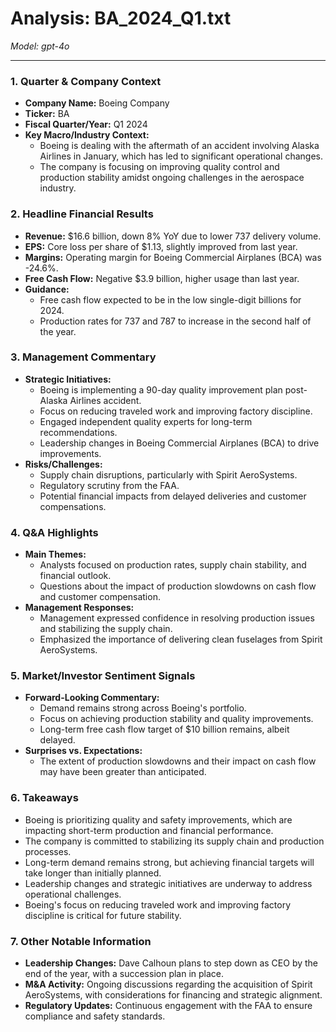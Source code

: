 # Analysis: BA_2024_Q1.txt

*Model: gpt-4o*

---

### 1. Quarter & Company Context
- **Company Name:** Boeing Company
- **Ticker:** BA
- **Fiscal Quarter/Year:** Q1 2024
- **Key Macro/Industry Context:**
  - Boeing is dealing with the aftermath of an accident involving Alaska Airlines in January, which has led to significant operational changes.
  - The company is focusing on improving quality control and production stability amidst ongoing challenges in the aerospace industry.

### 2. Headline Financial Results
- **Revenue:** $16.6 billion, down 8% YoY due to lower 737 delivery volume.
- **EPS:** Core loss per share of $1.13, slightly improved from last year.
- **Margins:** Operating margin for Boeing Commercial Airplanes (BCA) was -24.6%.
- **Free Cash Flow:** Negative $3.9 billion, higher usage than last year.
- **Guidance:**
  - Free cash flow expected to be in the low single-digit billions for 2024.
  - Production rates for 737 and 787 to increase in the second half of the year.

### 3. Management Commentary
- **Strategic Initiatives:**
  - Boeing is implementing a 90-day quality improvement plan post-Alaska Airlines accident.
  - Focus on reducing traveled work and improving factory discipline.
  - Engaged independent quality experts for long-term recommendations.
  - Leadership changes in Boeing Commercial Airplanes (BCA) to drive improvements.
- **Risks/Challenges:**
  - Supply chain disruptions, particularly with Spirit AeroSystems.
  - Regulatory scrutiny from the FAA.
  - Potential financial impacts from delayed deliveries and customer compensations.

### 4. Q&A Highlights
- **Main Themes:**
  - Analysts focused on production rates, supply chain stability, and financial outlook.
  - Questions about the impact of production slowdowns on cash flow and customer compensation.
- **Management Responses:**
  - Management expressed confidence in resolving production issues and stabilizing the supply chain.
  - Emphasized the importance of delivering clean fuselages from Spirit AeroSystems.

### 5. Market/Investor Sentiment Signals
- **Forward-Looking Commentary:**
  - Demand remains strong across Boeing's portfolio.
  - Focus on achieving production stability and quality improvements.
  - Long-term free cash flow target of $10 billion remains, albeit delayed.
- **Surprises vs. Expectations:**
  - The extent of production slowdowns and their impact on cash flow may have been greater than anticipated.

### 6. Takeaways
- Boeing is prioritizing quality and safety improvements, which are impacting short-term production and financial performance.
- The company is committed to stabilizing its supply chain and production processes.
- Long-term demand remains strong, but achieving financial targets will take longer than initially planned.
- Leadership changes and strategic initiatives are underway to address operational challenges.
- Boeing's focus on reducing traveled work and improving factory discipline is critical for future stability.

### 7. Other Notable Information
- **Leadership Changes:** Dave Calhoun plans to step down as CEO by the end of the year, with a succession plan in place.
- **M&A Activity:** Ongoing discussions regarding the acquisition of Spirit AeroSystems, with considerations for financing and strategic alignment.
- **Regulatory Updates:** Continuous engagement with the FAA to ensure compliance and safety standards.